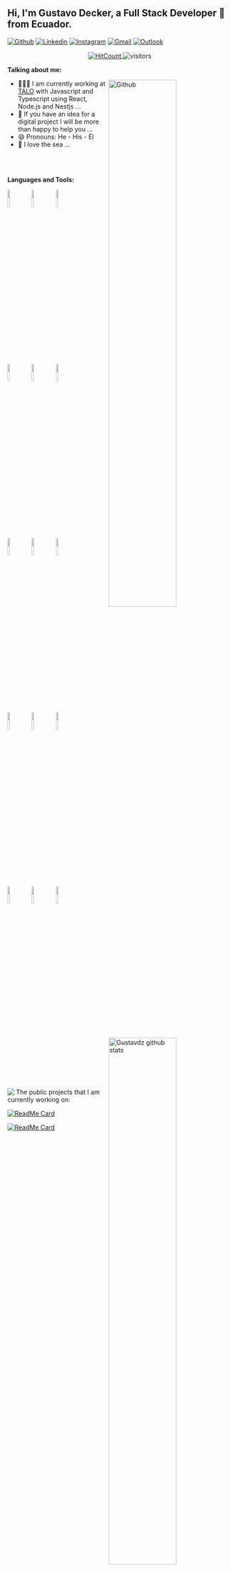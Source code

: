 <!-- Your title -->
## Hi, I'm Gustavo Decker, a Full Stack Developer 🚀 from Ecuador.

<!-- Your badges
You can use the website to generate badges: https://shields.io/
-->

[![Github](https://img.shields.io/badge/-Github-000?style=flat&logo=Github&logoColor=white)](https://github.com/gustavdz)
[![Linkedin](https://img.shields.io/badge/-LinkedIn-blue?style=flat&logo=Linkedin&logoColor=white)](https://www.linkedin.com/in/gustavodeckerz/)
[![Instagram](https://img.shields.io/badge/-Instagram-c13584?style=flat&labelColor=c13584&logo=instagram&logoColor=white)](https://www.instagram.com/gustavodeckerz/)
[![Gmail](https://img.shields.io/badge/-Gmail-c14438?style=flat&logo=Gmail&logoColor=white)](mailto:gustavdz@gmail.com)
[![Outlook](https://img.shields.io/badge/-Outlook-0078D4?style=flat&logo=Microsoft-Outlook&logoColor=white)](mailto:gustav_dz@hotmail.com)


<!-- Your hits or visitors
site: http://hits.dwyl.com or https://visitor-badge.glitch.me
Both apis are in trouble due to the number of requests, if you know any other to register visitors, great
-->

<p align="center">
  <a href="http://hits.dwyl.com/gustavdz/gustavdz" target="_blank">
    <img align="center" alt="HitCount" src="http://hits.dwyl.com/gustavdz/gustavdz.svg" />
  </a>
    <img align="center" alt="visitors" src="https://visitor-badge.laobi.icu/badge?page_id=gustavdz.gustavdz" />
</p>



<!-- Talking about you -->
**Talking about me:**

<!-- Any image aligned to the right. Beware the width -->
<img width="55%" align="right" alt="Github" src="https://raw.githubusercontent.com/onimur/.github/master/.resources/git-header.svg" />

- 👨🏽‍💻 I am currently working at [TALO](https://talo.cl/) with Javascript and Typescript using React, Node.js and Nestjs ...
- 💬 If you have an idea for a digital project I will be more than happy to help you ...
- 😄 Pronouns: He - His - Él
- 🌊 I love the sea ...

<br/>
<br/>

**Languages and Tools:**

<!-- Your github readme stats
You can use this api: https://github.com/anuraghazra/github-readme-stats
-->
<p>
  <a href="https://github.com/gustavdz">
    <img width="55%" align="right" alt="Gustavdz github stats" src="https://github-readme-stats.vercel.app/api?username=gustavdz&show_icons=true&title_color=fff&icon_color=79ff97&text_color=9f9f9f&bg_color=151515" />
  </a>

  <!-- Your languages and tools. Be careful with the alignment.
  You can use this sites to get logos: https://www.vectorlogo.zone or https://simpleicons.org/
  -->
  <code><img width="10%" src="https://www.vectorlogo.zone/logos/nodejs/nodejs-ar21.svg"></code>
  <code><img width="10%" src="https://www.vectorlogo.zone/logos/expressjs/expressjs-ar21.svg"></code>
  <code><img width="10%" src="https://www.vectorlogo.zone/logos/laravel/laravel-ar21.svg"></code>
  <br />
  <code><img width="10%" src="https://www.vectorlogo.zone/logos/reactjs/reactjs-ar21.svg"></code>
  <code><img width="10%" src="https://www.vectorlogo.zone/logos/angular/angular-ar21.svg"></code>
  <code><img width="10%" src="https://www.vectorlogo.zone/logos/javascript/javascript-ar21.svg"></code>
  <br />
  <code><img width="10%" src="https://www.vectorlogo.zone/logos/mysql/mysql-ar21.svg"></code>
  <code><img width="10%" src="https://www.vectorlogo.zone/logos/mongodb/mongodb-ar21.svg"></code>
  <code><img width="10%" src="https://www.vectorlogo.zone/logos/firebase/firebase-ar21.svg"></code>
  <br />
  <code><img width="10%" src="https://www.vectorlogo.zone/logos/nestjs/nestjs-ar21.svg"></code>
  <code><img width="10%" src="https://www.vectorlogo.zone/logos/typescriptlang/typescriptlang-ar21.svg"></code>
  <code><img width="10%" src="https://www.vectorlogo.zone/logos/ionicframework/ionicframework-ar21.svg"></code>
  <br />
  <code><img width="10%" src="https://www.vectorlogo.zone/logos/google_cloud/google_cloud-ar21.svg"></code>
  <code><img width="10%" src="https://www.vectorlogo.zone/logos/amazon_aws/amazon_aws-ar21.svg"></code>
  <code><img width="10%" src="https://www.vectorlogo.zone/logos/github/github-ar21.svg"></code>
</p>
<br/>
<br/>
<div>
  <p>
    <a href="https://github.com/anuraghazra/github-readme-stats">
      <img align="left" src="https://github-readme-stats.vercel.app/api/top-langs/?username=gustavdz&hide=html,ruby,css,scss,java,objective-c,python,starlark,dockerfile,shell,rust,nix" />
    </a>
  </P>
</div>

<div><p>The public projects that I am currently working on: </p></div>

[![ReadMe Card](https://github-readme-stats.vercel.app/api/pin/?username=gustavdz&repo=legalconsult)](https://github.com/gustavdz/legalconsult)

[![ReadMe Card](https://github-readme-stats.vercel.app/api/pin/?username=gustavdz&repo=proshop)](https://github.com/gustavdz/proshop)
